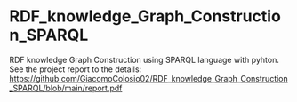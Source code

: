 # RDF_knowledge_Graph_Construction_SPARQL
RDF knowledge Graph Construction using SPARQL language with pyhton. See the project report to the details: https://github.com/GiacomoColosio02/RDF_knowledge_Graph_Construction_SPARQL/blob/main/report.pdf
